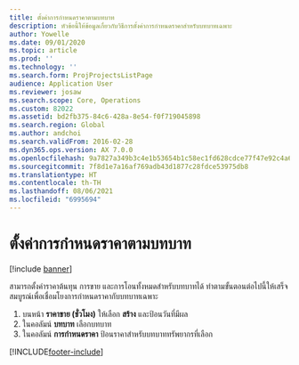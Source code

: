 ```yaml
---
title: ตั้งค่าการกำหนดราคาตามบทบาท
description: หัวข้อนี้ให้ข้อมูลเกี่ยวกับวิธีการตั้งค่าการกำหนดราคาสำหรับบทบาทเฉพาะ
author: Yowelle
ms.date: 09/01/2020
ms.topic: article
ms.prod: ''
ms.technology: ''
ms.search.form: ProjProjectsListPage
audience: Application User
ms.reviewer: josaw
ms.search.scope: Core, Operations
ms.custom: 82022
ms.assetid: bd2fb375-84c6-428a-8e54-f0f719045898
ms.search.region: Global
ms.author: andchoi
ms.search.validFrom: 2016-02-28
ms.dyn365.ops.version: AX 7.0.0
ms.openlocfilehash: 9a7827a349b3c4e1b53654b1c58ec1fd628cdce77f47e92c4a61e62eae675ef9
ms.sourcegitcommit: 7f8d1e7a16af769adb43d1877c28fdce53975db8
ms.translationtype: HT
ms.contentlocale: th-TH
ms.lasthandoff: 08/06/2021
ms.locfileid: "6995694"
---
```

# <a name="set-up-role-based-pricing"></a>ตั้งค่าการกำหนดราคาตามบทบาท

[!include [banner](../includes/banner.md)]

สามารถตั้งค่าราคาต้นทุน การขาย และการโอนทั้งหมดสำหรับบทบาทได้ ทำตามขั้นตอนต่อไปนี้ให้เสร็จสมบูรณ์เพื่อเชื่อมโยงการกำหนดราคากับบทบาทเฉพาะ

1. บนหน้า **ราคาขาย (ชั่วโมง)** ให้เลือก **สร้าง** และป้อนวันที่มีผล
2. ในคอลัมน์ **บทบาท** เลือกบทบาท
3. ในคอลัมน์ **การกำหนดราคา** ป้อนราคาสำหรับบทบาททรัพยากรที่เลือก


[!INCLUDE[footer-include](../includes/footer-banner.md)]